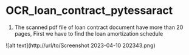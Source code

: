 # OCR_loan_contract_pytessaract

1. The scanned pdf file of loan contract document have more than 20 pages, First we have to find the loan amortization schedule


![alt text](http://url/to/Screenshot 2023-04-10 202343.png)
